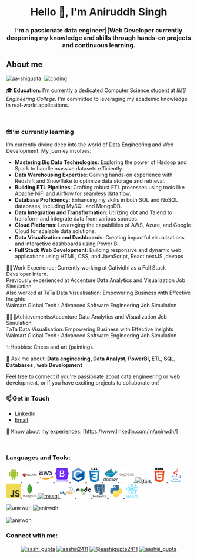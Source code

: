 
<h1 align="center">Hello 👋, I'm Aniruddh Singh</h1> 
<h3 align="center">I’m a passionate data engineer||Web Developer currently deepening my knowledge and skills through hands-on projects and continuous learning.</h3>

##  About me
<div align="left">

<img align="right" alt="coding" width="400" src="https://user-images.githubusercontent.com/55389276/140866485-8fb1c876-9a8f-4d6a-98dc-08c4981eaf70.gif">

<p align="left"> <img src="https://komarev.com/ghpvc/?username=aa-shigupta&label=Profile%20views&color=0e75b6&style=flat" alt="aa-shigupta" /> </p>




<p>🎓 <strong>Education:</strong> I'm currently a dedicated Computer Science student at <em>IMS Engineering College.</em> I'm committed to leveraging my academic knowledge in real-world applications.</p><br/>

<h3>🤓I’m currently learning</h3>
    <p>I’m currently diving deep into the world of Data Engineering and Web Development. My journey involves:</p>
    <ul>
        <li><strong>Mastering Big Data Technologies</strong>: Exploring the power of Hadoop and Spark to handle massive datasets efficiently.</li>
        <li><strong>Data Warehousing Expertise</strong>: Gaining hands-on experience with Redshift and Snowflake to optimize data storage and retrieval.</li>
        <li><strong>Building ETL Pipelines</strong>: Crafting robust ETL processes using tools like Apache NiFi and Airflow for seamless data flow.</li>
        <li><strong>Database Proficiency</strong>: Enhancing my skills in both SQL and NoSQL databases, including MySQL and MongoDB.</li>
        <li><strong>Data Integration and Transformation</strong>: Utilizing dbt and Talend to transform and integrate data from various sources.</li>
        <li><strong>Cloud Platforms</strong>: Leveraging the capabilities of AWS, Azure, and Google Cloud for scalable data solutions.</li>
        <li><strong>Data Visualization and Dashboards</strong>: Creating impactful visualizations and interactive dashboards using Power BI.</li>
        <li><strong>Full Stack Web Development</strong>: Building responsive and dynamic web applications using HTML, CSS, and JavaScript, React,nextJS ,devops </li>
    </ul>
   
👨‍💻Work Experience: Currently working at Gatividhi as a Full Stack Developer Intern. <br/>
Previously experienced at Accenture Data Analytics and Visualization Job Simulation <br/>
Also worked at TaTa Data Visualisation: Empowering Business with Effective Insights<br/>
Walmart Global Tech : Advanced Software Engineering Job Simulation<br/>


👩🏻‍🎓Achievements:Accenture Data Analytics and Visualization Job Simulation <br/>
TaTa Data Visualisation: Empowering Business with Effective Insights<br/>
Walmart Global Tech : Advanced Software Engineering Job Simulation<br/>


✨Hobbies: Chess and art (painting). <br/>

💬 Ask me about: **Data engineering, Data Analyst, PowerBI, ETL, SQL, Databases , web Development**
<p>Feel free to connect if you're passionate about data engineering or web development, or if you have exciting projects to collaborate on!</p>

  

<h3>📫Get in Touch</h3>
    <ul>
        <li><a href="https://www.linkedin.com/in/anirwdh/">LinkedIn</a></li>
        <li><a href="aniruddhsingh9397@gmail.com">Email</a></li>
    </ul>

📄 Know about my experiences: [https://www.linkedin.com/in/anirwdh/]


</div>

<br/>

<h3 align="left">Languages and Tools:</h3>
<p align="left"> <a href="https://developer.android.com" target="_blank" rel="noreferrer"> <img src="https://raw.githubusercontent.com/devicons/devicon/master/icons/android/android-original-wordmark.svg" alt="android" width="40" height="40"/> </a> <a href="https://angular.io" target="_blank" rel="noreferrer"> <img src="https://raw.githubusercontent.com/devicons/devicon/master/icons/angularjs/angularjs-original-wordmark.svg" alt="angularjs" width="40" height="40"/> </a> <a href="https://aws.amazon.com" target="_blank" rel="noreferrer"> <img src="https://raw.githubusercontent.com/devicons/devicon/master/icons/amazonwebservices/amazonwebservices-original-wordmark.svg" alt="aws" width="40" height="40"/> </a> <a href="https://getbootstrap.com" target="_blank" rel="noreferrer"> <img src="https://raw.githubusercontent.com/devicons/devicon/master/icons/bootstrap/bootstrap-plain-wordmark.svg" alt="bootstrap" width="40" height="40"/> </a> <a href="https://www.cprogramming.com/" target="_blank" rel="noreferrer"> <img src="https://raw.githubusercontent.com/devicons/devicon/master/icons/c/c-original.svg" alt="c" width="40" height="40"/> </a> <a href="https://www.w3schools.com/css/" target="_blank" rel="noreferrer"> <img src="https://raw.githubusercontent.com/devicons/devicon/master/icons/css3/css3-original-wordmark.svg" alt="css3" width="40" height="40"/> </a> <a href="https://www.docker.com/" target="_blank" rel="noreferrer"> <img src="https://raw.githubusercontent.com/devicons/devicon/master/icons/docker/docker-original-wordmark.svg" alt="docker" width="40" height="40"/> </a> <a href="https://expressjs.com" target="_blank" rel="noreferrer"> <img src="https://raw.githubusercontent.com/devicons/devicon/master/icons/express/express-original-wordmark.svg" alt="express" width="40" height="40"/> </a> <a href="https://cloud.google.com" target="_blank" rel="noreferrer"> <img src="https://www.vectorlogo.zone/logos/google_cloud/google_cloud-icon.svg" alt="gcp" width="40" height="40"/> </a> <a href="https://www.w3.org/html/" target="_blank" rel="noreferrer"> <img src="https://raw.githubusercontent.com/devicons/devicon/master/icons/html5/html5-original-wordmark.svg" alt="html5" width="40" height="40"/> </a> <a href="https://www.java.com" target="_blank" rel="noreferrer"> <img src="https://raw.githubusercontent.com/devicons/devicon/master/icons/java/java-original.svg" alt="java" width="40" height="40"/> </a> <a href="https://developer.mozilla.org/en-US/docs/Web/JavaScript" target="_blank" rel="noreferrer"> <img src="https://raw.githubusercontent.com/devicons/devicon/master/icons/javascript/javascript-original.svg" alt="javascript" width="40" height="40"/> </a> <a href="https://www.mongodb.com/" target="_blank" rel="noreferrer"> <img src="https://raw.githubusercontent.com/devicons/devicon/master/icons/mongodb/mongodb-original-wordmark.svg" alt="mongodb" width="40" height="40"/> </a> <a href="https://www.microsoft.com/en-us/sql-server" target="_blank" rel="noreferrer"> <img src="https://www.svgrepo.com/show/303229/microsoft-sql-server-logo.svg" alt="mssql" width="40" height="40"/> </a> <a href="https://www.mysql.com/" target="_blank" rel="noreferrer"> <img src="https://raw.githubusercontent.com/devicons/devicon/master/icons/mysql/mysql-original-wordmark.svg" alt="mysql" width="40" height="40"/> </a> <a href="https://nodejs.org" target="_blank" rel="noreferrer"> <img src="https://raw.githubusercontent.com/devicons/devicon/master/icons/nodejs/nodejs-original-wordmark.svg" alt="nodejs" width="40" height="40"/> </a> <a href="https://www.postgresql.org" target="_blank" rel="noreferrer"> <img src="https://raw.githubusercontent.com/devicons/devicon/master/icons/postgresql/postgresql-original-wordmark.svg" alt="postgresql" width="40" height="40"/> </a> <a href="https://www.python.org" target="_blank" rel="noreferrer"> <img src="https://raw.githubusercontent.com/devicons/devicon/master/icons/python/python-original.svg" alt="python" width="40" height="40"/> </a> <a href="https://reactjs.org/" target="_blank" rel="noreferrer"> <img src="https://raw.githubusercontent.com/devicons/devicon/master/icons/react/react-original-wordmark.svg" alt="react" width="40" height="40"/> </a> </p>

<p><img align="left" src="https://github-readme-stats.vercel.app/api/top-langs?username=anirwdh&show_icons=true&locale=en&layout=compact" alt="anirwdh" /></p>

<p>&nbsp;<img align="center" src="https://github-readme-stats.vercel.app/api?username=anirwdh&show_icons=true&locale=en" alt="anirwdh" /></p>

<p><img align="center" src="https://github-readme-streak-stats.herokuapp.com/?user=anirwdh&" alt="anirwdh" /></p>



<h3 align="left">Connect with me:</h3>
<p align="center">
<a href="https://linkedin.com/in/anirwdh" target="blank"><img align="center" src="https://raw.githubusercontent.com/rahuldkjain/github-profile-readme-generator/master/src/images/icons/Social/linked-in-alt.svg" alt="aashi gupta" height="30" width="40" /></a>
<a href="https://instagram.com/anirwdh" target="blank"><img align="center" src="https://raw.githubusercontent.com/rahuldkjain/github-profile-readme-generator/master/src/images/icons/Social/instagram.svg" alt="aashiii2411" height="30" width="40" /></a>
<a href="https://www.hackerrank.com/profile/aniruddhsingh931" target="blank"><img align="center" src="https://raw.githubusercontent.com/rahuldkjain/github-profile-readme-generator/master/src/images/icons/Social/hackerrank.svg" alt="@aashigupta2411" height="30" width="40" /></a>
<a href="https://www.leetcode.com/aashiii_gupta" target="blank"><img align="center" src="https://raw.githubusercontent.com/rahuldkjain/github-profile-readme-generator/master/src/images/icons/Social/leet-code.svg" alt="aashiii_gupta" height="30" width="40" /></a>
</p>

